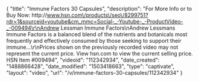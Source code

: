 {
    "title": "Immune Factors  30 Capsules",
    "description": "For More Info or to Buy Now: http:\/\/www.hsn.com\/products\/seo\/8299751?rdr=1&sourceid=youtube&cm_mmc=Social-_-Youtube-_-ProductVideo-_-009494\r\nAndrew Lessman Immune Factors\nAndrew Lessmans Immune Factors is a balanced blend of the nutrients and botanicals most frequently and effectively consumed by those seeking to support their immune...\r\nPrices shown on the previously recorded video may not represent the current price.  View hsn.com to view the current selling price. HSN Item #009494",
    "videoid": "112342934",
    "date_created": "1488866428",
    "date_modified": "1503418663",
    "type": "captivate",
    "layout": "video",
    "url": "\/v\/immune-factors-30-capsules\/112342934"
}